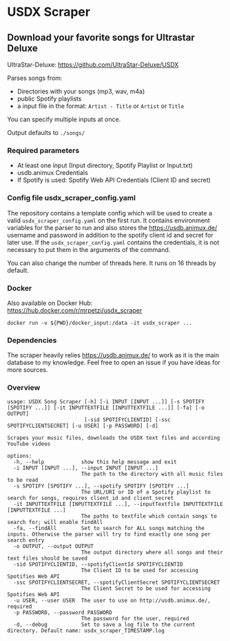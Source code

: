 # USDX Scraper
## Download your favorite songs for Ultrastar Deluxe

UltraStar-Deluxe: https://github.com/UltraStar-Deluxe/USDX 

Parses songs from:
- Directories with your songs (mp3, wav, m4a)
- public Spotify playlists
- a input file in the format: `Artist - Title` or `Artist` or `Title` 

You can specify multiple inputs at once.

Output defaults to `./songs/`

### Required parameters
- At least one input (Input directory, Spotify Playlist or Input.txt)
- usdb.animux Credentials
- If Spotify is used: Spotify Web API Credentials (Client ID and secret)

### Config file usdx_scraper_config.yaml
The repository contains a template config which will be used to create a valid `usdx_scraper_config.yaml` on the first run. It contains environment variables for the parser to run and also stores the https://usdb.animux.de/ username and password in addition to the spotify client id and secret for later use. 
If the `usdx_scraper_config.yaml` contains the credentials, it is not necessary to put them in the arguments of the command.

You can also change the number of threads here. It runs on 16 threads by default.

### Docker
Also available on Docker Hub: https://hub.docker.com/r/mrpetzi/usdx_scraper

`docker run -v ${PWD}/docker_input:/data -it usdx_scraper ...`

### Dependencies
The scraper heavily relies https://usdb.animux.de/ to work as it is the main database to my knowledge. Feel free to open an issue if you have ideas for more sources.

### Overview
```
usage: USDX Song Scraper [-h] [-i INPUT [INPUT ...]] [-s SPOTIFY [SPOTIFY ...]] [-it INPUTTEXTFILE [INPUTTEXTFILE ...]] [-fa] [-o OUTPUT]
                         [-sid SPOTIFYCLIENTID] [-ssc SPOTIFYCLIENTSECRET] [-u USER] [-p PASSWORD] [-d]

Scrapes your music files, downloads the USDX text files and according YouTube videos

options:
  -h, --help            show this help message and exit
  -i INPUT [INPUT ...], --input INPUT [INPUT ...]
                        The path to the directory with all music files to be read
  -s SPOTIFY [SPOTIFY ...], --spotify SPOTIFY [SPOTIFY ...]
                        The URL/URI or ID of a Spotify playlist to search for songs, requires client_id and client_secret
  -it INPUTTEXTFILE [INPUTTEXTFILE ...], --inputTextfile INPUTTEXTFILE [INPUTTEXTFILE ...]
                        The paths to textfile which contain songs to search for; will enable findAll
  -fa, --findAll        Set to search for ALL songs matching the inputs. Otherwise the parser will try to find exactly one song per search entry
  -o OUTPUT, --output OUTPUT
                        The output directory where all songs and their text files should be saved
  -sid SPOTIFYCLIENTID, --spotifyClientId SPOTIFYCLIENTID
                        The Client ID to be used for accessing Spotifies Web API
  -ssc SPOTIFYCLIENTSECRET, --spotifyClientSecret SPOTIFYCLIENTSECRET
                        The Client Secret to be used for accessing Spotifies Web API
  -u USER, --user USER  The user to use on http://usdb.animux.de/, required
  -p PASSWORD, --password PASSWORD
                        The password for the user, required
  -d, --debug           Set to save a log file to the current directory. Default name: usdx_scraper_TIMESTAMP.log
```
